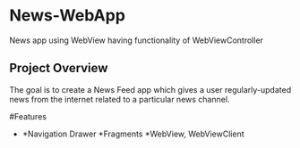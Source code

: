 # News-WebApp
News app using WebView having functionality of WebViewController

##  Project Overview
The goal is to create a News Feed app which gives a user regularly-updated news 
from the internet related to a particular news channel.

#Features
 - *Navigation Drawer
*Fragments
*WebView, WebViewClient



